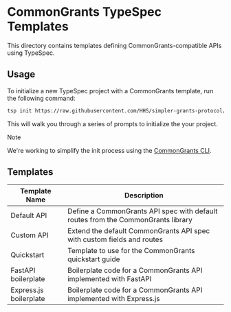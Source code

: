 # CommonGrants TypeSpec Templates

This directory contains templates defining CommonGrants-compatible APIs using TypeSpec.

## Usage

To initialize a new TypeSpec project with a CommonGrants template, run the following command:

```bash
tsp init https://raw.githubusercontent.com/HHS/simpler-grants-protocol/refs/heads/main/templates/template.json
```

This will walk you through a series of prompts to initialize the your project.

> [!NOTE]
> We're working to simplify the init process using the [CommonGrants CLI](../lib/cli).

## Templates

| Template Name          | Description                                                                      |
| ---------------------- | -------------------------------------------------------------------------------- |
| Default API            | Define a CommonGrants API spec with default routes from the CommonGrants library |
| Custom API             | Extend the default CommonGrants API spec with custom fields and routes           |
| Quickstart             | Template to use for the CommonGrants quickstart guide                            |
| FastAPI boilerplate    | Boilerplate code for a CommonGrants API implemented with FastAPI                 |
| Express.js boilerplate | Boilerplate code for a CommonGrants API implemented with Express.js              |
